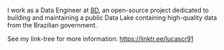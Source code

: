 I work as a Data Engineer at [BD][1], an open-source project dedicated to building and maintaining a public Data Lake containing high-quality data from the Brazilian government.

See my link-tree for more information: https://linktr.ee/lucascr91

[1]: https://github.com/basedosdados
